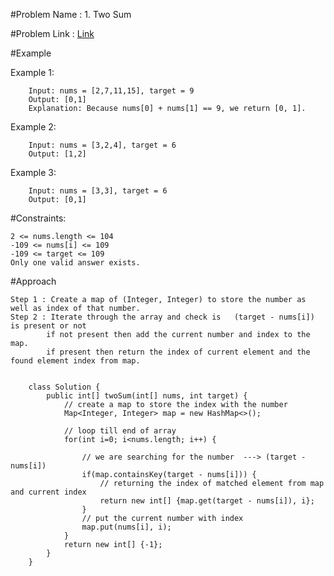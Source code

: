 #Problem Name : 1. Two Sum

#Problem Link : [Link](https://leetcode.com/problems/two-sum/)

#Example

Example 1:

		Input: nums = [2,7,11,15], target = 9
		Output: [0,1]
		Explanation: Because nums[0] + nums[1] == 9, we return [0, 1].
		
Example 2:

		Input: nums = [3,2,4], target = 6
		Output: [1,2]
		
Example 3:

		Input: nums = [3,3], target = 6
		Output: [0,1]
	 
#Constraints:

	2 <= nums.length <= 104
	-109 <= nums[i] <= 109
	-109 <= target <= 109
	Only one valid answer exists.
	
	
	
#Approach

	Step 1 : Create a map of (Integer, Integer) to store the number as well as index of that number.
	Step 2 : Iterate through the array and check is   (target - nums[i]) is present or not
			if not present then add the current number and index to the map.
			if present then return the index of current element and the found element index from map.
			
			
		class Solution {
			public int[] twoSum(int[] nums, int target) {
				// create a map to store the index with the number
				Map<Integer, Integer> map = new HashMap<>();

				// loop till end of array
				for(int i=0; i<nums.length; i++) {

					// we are searching for the number  ---> (target - nums[i])
					if(map.containsKey(target - nums[i])) {
						// returning the index of matched element from map and current index
						return new int[] {map.get(target - nums[i]), i};
					}
					// put the current number with index
					map.put(nums[i], i);
				}
				return new int[] {-1};
			}
		}